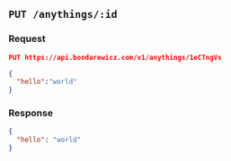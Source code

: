 ## `PUT /anythings/:id`

### Request

```json
PUT https://api.bondarewicz.com/v1/anythings/1eCTngVs

{
  "hello":"world"
}
```

### Response

```json
{
  "hello": "world"
}
```